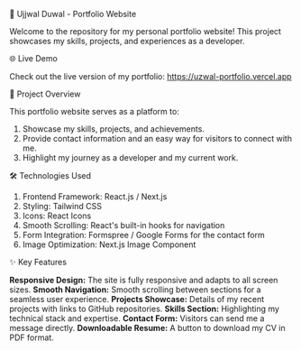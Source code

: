 🚀 Ujjwal Duwal - Portfolio Website

Welcome to the repository for my personal portfolio website! This project showcases my skills, projects, and experiences as a developer.

🌐 Live Demo

Check out the live version of my portfolio: https://uzwal-portfolio.vercel.app

📂 Project Overview

This portfolio website serves as a platform to:

1. Showcase my skills, projects, and achievements.
2. Provide contact information and an easy way for visitors to connect with me.
3. Highlight my journey as a developer and my current work.

🛠️ Technologies Used

1. Frontend Framework: React.js / Next.js
2. Styling: Tailwind CSS
3. Icons: React Icons
4. Smooth Scrolling: React's built-in hooks for navigation
5. Form Integration: Formspree / Google Forms for the contact form
6. Image Optimization: Next.js Image Component

✨ Key Features

**Responsive Design:** The site is fully responsive and adapts to all screen sizes.
**Smooth Navigation:** Smooth scrolling between sections for a seamless user experience.
**Projects Showcase:** Details of my recent projects with links to GitHub repositories.
**Skills Section:** Highlighting my technical stack and expertise.
**Contact Form:** Visitors can send me a message directly.
**Downloadable Resume:** A button to download my CV in PDF format.

